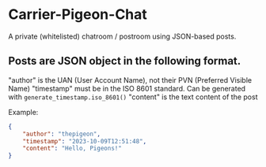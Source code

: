 # Carrier-Pigeon-Chat
A private (whitelisted) chatroom / postroom using JSON-based posts.


## Posts are JSON object in the following format.

"author" is the UAN (User Account Name), not their PVN (Preferred Visible Name)
"timestamp" must be in the ISO 8601 standard. Can be generated with `generate_timestamp.iso_8601()`
"content" is the text content of the post

Example:

```json
{
    "author": "thepigeon",
    "timestamp": "2023-10-09T12:51:48",
    "content": "Hello, Pigeons!"
}
```
